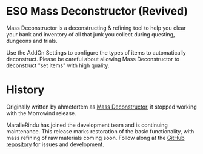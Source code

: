 # ESO Mass Deconstructor (Revived)

Mass Deconstructor is a deconstructing & refining tool to help you clear your bank and inventory of all that junk you collect during questing, dungeons and trials.

Use the AddOn Settings to configure the types of items to automatically deconstruct. Please be careful about allowing Mass Deconstructor to deconstruct "set items" with high quality.

# History

Originally written by ahmetertem as [Mass Deconstructor](http://www.esoui.com/downloads/info1118-MassDeconstructor.html), it stopped working with the Morrowind release.

MaralieRindu has joined the development team and is continuing maintenance. This release marks restoration of the basic functionality, with mass refining of raw materials coming soon. Follow along at the [GitHub repository](https://github.com/MaraRinn/ESO-MassDeconstructor) for issues and development.
